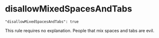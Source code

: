 # disallowMixedSpacesAndTabs

    "disallowMixedSpacesAndTabs": true

This rule requires no explanation. People that mix spaces
and tabs are evil.
